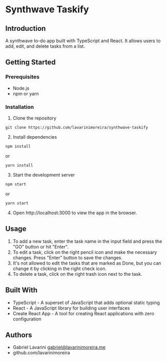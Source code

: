 # Synthwave Taskify
## Introduction
A synthwave to-do app built with TypeScript and React. It allows users to add, edit, and delete tasks from a list.

## Getting Started
### Prerequisites
- Node.js
- npm or yarn
### Installation
1. Clone the repository
```
git clone https://github.com/lavarinimoreira/synthwave-taskify
```
2. Install dependencies
```
npm install
```
or

```
yarn install
```
3. Start the development server
```
npm start
```
or
```
yarn start
```
4. Open http://localhost:3000 to view the app in the browser.
## Usage
1. To add a new task, enter the task name in the input field and press the "GO" button or hit "Enter".
2. To edit a task, click on the right pencil icon and make the necessary changes. Press "Enter" button to save the changes.
3. It's not allowed to edit the tasks that are marked as Done, but you can change it by clicking in the right check icon.
4. To delete a task, click on the right trash icon next to the task.
## Built With
- TypeScript - A superset of JavaScript that adds optional static typing
- React - A JavaScript library for building user interfaces
- Create React App - A tool for creating React applications with zero configuration
## Authors
- Gabriel Lavarini <gabriel@lavarinimoreira.me>
- github.com/lavarinimoreira
